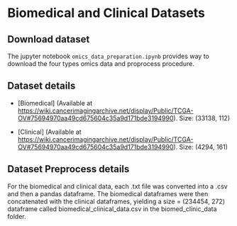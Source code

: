 # Biomedical and Clinical Datasets

## Download dataset
The jupyter notebook `omics_data_preparation.ipynb` provides way to download the four types omics data and proprocess procedure. 


## Dataset details

* [Biomedical] (Available at https://wiki.cancerimagingarchive.net/display/Public/TCGA-OV#75694970aa49cd675604c35a9d171bde3194990). Size: (33138, 112)

* [Clinical] (Available at https://wiki.cancerimagingarchive.net/display/Public/TCGA-OV#75694970aa49cd675604c35a9d171bde3194990). Size: (4294, 161)
    

## Dataset Preprocess details

For the biomedical and clinical data, each .txt file was converted into a .csv and then a pandas dataframe. The biomedical dataframes were then concatenated with the clinical dataframes, yielding a size = (234454, 272) dataframe called biomedical_clinical_data.csv in the biomed_clinic_data folder.


